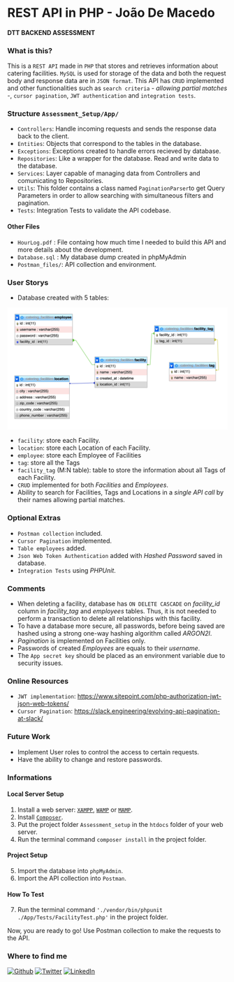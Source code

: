 # REST API in PHP - João De Macedo
#### DTT BACKEND ASSESSMENT

### What is this?

This is a `REST API` made in `PHP` that stores and retrieves information about catering facilities. `MySQL` is used for storage of the data and both the request body and response data are in `JSON format`.
This API has `CRUD` implemented and other functionalities such as `search criteria` - _allowing partial matches_ -, `cursor pagination`, `JWT authentication` and `integration tests`.

### Structure `Assessment_Setup/App/` 

- `Controllers`: Handle incoming requests and sends the response data back to the client.
- `Entities`: Objects that correspond to the tables in the database.
- `Exceptions`: Exceptions created to handle errors recieved by database.
- `Repositories`: Like a wrapper for the database. Read and write data to the database.
- `Services`: Layer capable of managing data from Controllers and comunicating to Repositories.
- `Utils`: This folder contains a class named `PaginationParser`to get Query Parameters in order to allow searching with simultaneous filters and pagination. 
- `Tests`: Integration Tests to validate the API codebase.

#### Other Files

- `HourLog.pdf` : File containg how much time I needed to build this API and more details about the development.
- `Database.sql` : My database dump created in phpMyAdmin
- `Postman_files/`: API collection and environment.

### User Storys

- Database created with 5 tables:

![Alt text](/schemaDatabase.png?raw=true "Optional Title")

  - `facility`: store each Facility.
  - `location`: store each Location of each Facility.
  - `employee`: store each Employee of Facilities 
  - `tag`: store all the Tags
  - `facility_tag` (M:N table): table to store the information about all Tags of each Facility.
- `CRUD` implemented for both _Facilities_ and _Employees_.
- Ability to search for Facilities, Tags and Locations in a _single API call_ by their names allowing partial matches.

### Optional Extras

- `Postman collection` included.
- `Cursor Pagination` implemented. 
- `Table employees` added.
- `Json Web Token Authentication` added with _Hashed Password_ saved in database.
- `Integration Tests` using _PHPUnit_.

### Comments

- When deleting a facility, database has `ON DELETE CASCADE` on _facility_id_ column in _facility_tag_ and _employees_ tables. Thus, it is not needed to perform a transaction to delete all relationships with this facility.
- To have a database more secure, all passwords, before being saved are hashed using a strong one-way hashing algorithm called _ARGON2I_.
- _Pagination_ is implemented on Facilities only.
- Passwords of created _Employees_ are equals to their _username_.
- The `App secret key` should be placed as an environment variable due to security issues.

### Online Resources

- `JWT implementation`: https://www.sitepoint.com/php-authorization-jwt-json-web-tokens/ 
- `Cursor Pagination`: https://slack.engineering/evolving-api-pagination-at-slack/

### Future Work

- Implement User roles to control the access to certain requests.
- Have the ability to change and restore passwords.

### Informations

#### Local Server Setup

1. Install a web server: [`XAMPP`](https://www.apachefriends.org/index.html), [`WAMP`](https://www.wampserver.com/en/) or [`MAMP`](https://www.mamp.info/en/mac/).
2. Install [`Composer`](https://getcomposer.org/).
3. Put the project folder `Assessment_setup` in the `htdocs` folder of your web server.
4. Run the terminal command `composer install` in the project folder.

#### Project Setup

5. Import the database into `phpMyAdmin`.
6. Import the API collection into `Postman`.

#### How To Test

7. Run the terminal command `'./vendor/bin/phpunit ./App/Tests/FacilityTest.php'` in the project folder.

Now, you are ready to go! Use Postman collection to make the requests to the API.

<h3>Where to find me</h3>
<p><a href="https://github.com/joaogdemacedo" target="_blank"><img alt="Github" src="https://img.shields.io/badge/GitHub-%2312100E.svg?&style=for-the-badge&logo=Github&logoColor=white" /></a> <a href="https://twitter.com/joaodemacedo134" target="_blank"><img alt="Twitter" src="https://img.shields.io/badge/twitter-%231DA1F2.svg?&style=for-the-badge&logo=twitter&logoColor=white" /></a> <a href="https://www.linkedin.com/in/joaodemacedo134" target="_blank"><img alt="LinkedIn" src="https://img.shields.io/badge/linkedin-%230077B5.svg?&style=for-the-badge&logo=linkedin&logoColor=white" /></a></p>
